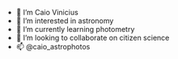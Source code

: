 - 👋 I’m Caio Vinicius
- 👀 I’m interested in astronomy
- 🌱 I’m currently learning photometry
- 💞️ I’m looking to collaborate on citizen science
- 📫 @caio_astrophotos

<!---
CaioViniciusGrayOli/CaioViniciusGrayOli is a ✨ special ✨ repository because its `README.md` (this file) appears on your GitHub profile.
You can click the Preview link to take a look at your changes.
--->
